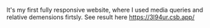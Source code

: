 It's my first fully responsive website, where I used media queries and relative demensions firtsly.
See result here https://3l94ur.csb.app/
